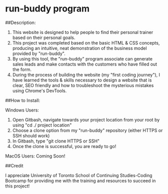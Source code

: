 # run-buddy program

##Description:

1. This website is designed to help people to find their personal trainer based on their personal goals. 
2. This project was completed based on the basic HTML & CSS concepts, producing an intuitive, neat demonstration of the business model provided by "run-buddy".
3. By using this tool, the "run-buddy" program associate can generate sales leads and make contacts with the customers who have filled out the form.
4. During the process of building the website (my "first coding journey"), I have learned the tools & skills necessary to design a website that is clear, SEO friendly and how to troubleshoot the mysterious mistakes using Chrome's DevTools.

##How to Install:

Windows Users: 
1. Open Gitbash, navigate towards your project location from your root by using "cd ./ project location"
2. Choose a clone option from my "run-buddy" repository (either HTTPS or SSH should work)
3. In Gitbash, type "git clone HTTPS or SSH"
4. Once the clone is successful, you are ready to go!

MacOS Users:
Coming Soon!

##Credit

I appreciate University of Toronto School of Continuing Studies-Coding Bootcamp for providing me with the training and resources to succeed in this project!

